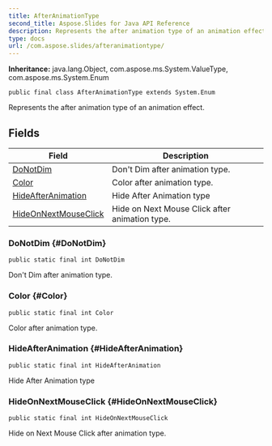 ```yaml
---
title: AfterAnimationType
second_title: Aspose.Slides for Java API Reference
description: Represents the after animation type of an animation effect.
type: docs
url: /com.aspose.slides/afteranimationtype/
---
```

**Inheritance:**
java.lang.Object, com.aspose.ms.System.ValueType, com.aspose.ms.System.Enum
```
public final class AfterAnimationType extends System.Enum
```

Represents the after animation type of an animation effect.
## Fields

| Field | Description |
| --- | --- |
| [DoNotDim](#DoNotDim) | Don't Dim after animation type. |
| [Color](#Color) | Color after animation type. |
| [HideAfterAnimation](#HideAfterAnimation) | Hide After Animation type |
| [HideOnNextMouseClick](#HideOnNextMouseClick) | Hide on Next Mouse Click after animation type. |
### DoNotDim {#DoNotDim}
```
public static final int DoNotDim
```


Don't Dim after animation type.

### Color {#Color}
```
public static final int Color
```


Color after animation type.

### HideAfterAnimation {#HideAfterAnimation}
```
public static final int HideAfterAnimation
```


Hide After Animation type

### HideOnNextMouseClick {#HideOnNextMouseClick}
```
public static final int HideOnNextMouseClick
```


Hide on Next Mouse Click after animation type.

